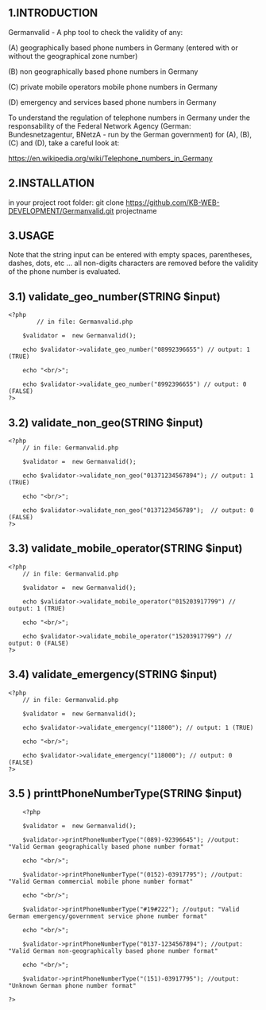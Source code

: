 1.INTRODUCTION
----------------
Germanvalid - A php tool to check the validity of any: 

(A) geographically based phone numbers in Germany (entered with or without the geographical zone number)

(B) non geographically based phone numbers in Germany

(C) private mobile operators mobile phone numbers in Germany

(D) emergency and services based phone numbers in Germany 

To understand the regulation of telephone numbers in Germany under the responsability of 
the Federal Network Agency (German: Bundesnetzagentur, BNetzA - run by the German government)
for (A), (B), (C) and (D), take a careful look at:

https://en.wikipedia.org/wiki/Telephone_numbers_in_Germany

2.INSTALLATION
----------------

in your project root folder: git clone https://github.com/KB-WEB-DEVELOPMENT/Germanvalid.git projectname

3.USAGE
---------

Note that the string input can be entered with empty spaces, parentheses, dashes, dots, etc ... all
non-digits characters are removed before the validity of the phone number is evaluated.

3.1) validate_geo_number(STRING $input)
-----------------------------------------

    <?php	
         	// in file: Germanvalid.php

		$validator =  new Germanvalid();

		echo $validator->validate_geo_number("08992396655") // output: 1 (TRUE)

		echo "<br/>";

		echo $validator->validate_geo_number("8992396655") // output: 0 (FALSE)
    ?>

3.2) validate_non_geo(STRING $input)
-------------------------------------

	<?php
		// in file: Germanvalid.php

		$validator =  new Germanvalid();

		echo $validator->validate_non_geo("01371234567894"); // output: 1 (TRUE)

		echo "<br/>";

		echo $validator->validate_non_geo("0137123456789");  // output: 0 (FALSE)
	?>

3.3) validate_mobile_operator(STRING  $input)
----------------------------------------------

	<?php
		// in file: Germanvalid.php

		$validator =  new Germanvalid();

		echo $validator->validate_mobile_operator("015203917799") // output: 1 (TRUE)

		echo "<br/>";

		echo $validator->validate_mobile_operator("15203917799") // output: 0 (FALSE)
	?>

3.4) validate_emergency(STRING $input)
---------------------------------------

	<?php
		// in file: Germanvalid.php

		$validator =  new Germanvalid();

		echo $validator->validate_emergency("11800"); // output: 1 (TRUE)

		echo "<br/>";

		echo $validator->validate_emergency("118000"); // output: 0 (FALSE)
	?>
	
3.5 ) printtPhoneNumberType(STRING $input)
-------------------------------------------

        <?php

		$validator =  new Germanvalid();

		$validator->printPhoneNumberType("(089)-92396645"); //output: "Valid German geographically based phone number format"

		echo "<br/>";
	
		$validator->printPhoneNumberType("(0152)-03917795"); //output: "Valid German commercial mobile phone number format"
	
		echo "<br/>";
	
		$validator->printPhoneNumberType("#19#222"); //output: "Valid German emergency/government service phone number format"
	
		echo "<br/>";
	
		$validator->printPhoneNumberType("0137-1234567894"); //output: "Valid German non-geographically based phone number format"
	
		echo "<br/>";
	
		$validator->printPhoneNumberType("(151)-03917795"); //output: "Unknown German phone number format"
	
	?>

